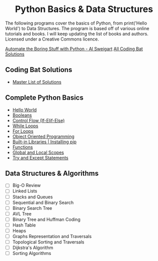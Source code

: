 <h1 align="center">Python Basics & Data Structures</h1>

The following programs cover the basics of Python, from print('Hello World') to Data Structures.
The program is based off of various online tutorials and books. I will keep updating
the list of books and authors. Licensed under a Creative Commons licence.

[Automate the Boring Stuff with Python - Al Sweigart](http://automatetheboringstuff.com/)
[All Coding Bat Solutions](Codingbat.com)

## Coding Bat Solutions

- [Master List of Solutions](https://github.com/loej/Python-DataStructures/tree/master/Complete%20Python%20Basics/Coding%20Bat%20Solutions)

## Complete Python Basics

- [Hello World](https://github.com/loej/Python-DataStructures/blob/master/Complete%20Python%20Basics/basics-HelloWorld.py)
- [Booleans](https://github.com/loej/Python-DataStructures/blob/master/Complete%20Python%20Basics/boolean.py)
- [Control Flow (If-Elif-Else)](https://github.com/loej/Python-DataStructures/blob/master/Complete%20Python%20Basics/if-ifelse-statements.py)
- [While Loops](https://github.com/loej/Python-DataStructures/blob/master/Complete%20Python%20Basics/while-loops.py)
- [For Loops](https://github.com/loej/Python-DataStructures/blob/master/Complete%20Python%20Basics/for-loops.py)
- [Object Oriented Programming](https://github.com/loej/Python-DataStructures/blob/master/Complete%20Python%20Basics/OOP.py)
- [Built-in Libraries | Installing pip ](https://github.com/loej/Python-DataStructures/blob/master/Complete%20Python%20Basics/built-in.py)
- [Functions](https://github.com/loej/Python-DataStructures/blob/master/Complete%20Python%20Basics/functions.py)
- [Global and Local Scopes](https://github.com/loej/Python-DataStructures/blob/master/Complete%20Python%20Basics/Global-Local-Scope.py)
- [Try and Except Statements](https://github.com/loej/Python-DataStructures/blob/master/Complete%20Python%20Basics/Global-Local-Scope.py)

## Data Structures & Algorithms

- [ ] Big-O Review
- [ ] Linked Lists
- [ ] Stacks and Queues
- [ ] Sequential and Binary Search
- [ ] Binary Search Tree
- [ ] AVL Tree
- [ ] Binary Tree and Huffman Coding
- [ ] Hash Table
- [ ] Heaps
- [ ] Graphs Representation and Traversals
- [ ] Topological Sorting and Traversals
- [ ] Dijkstra's Algorithm
- [ ] Sorting Algorithms
